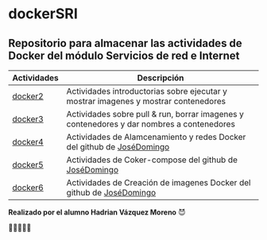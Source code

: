 # dockerSRI

## Repositorio para almacenar las actividades de Docker del módulo Servicios de red e Internet


Actividades | Descripción
----------- | -----------
[docker2](/docker2.md) | Actividades introductorias sobre ejecutar y mostrar imagenes y mostrar contenedores 
[docker3](/docker3.md) | Actividades sobre pull & run, borrar imagenes y contenedores y dar nombres a contenedores
[docker4](/docker4.md) | Actividades de Alamcenamiento y redes Docker del github de [JoséDomingo](https://github.com/josedom24/curso_docker_ies)
[docker5](/docker5.md) | Actividades de Coker-compose del github de [JoséDomingo](https://github.com/josedom24/curso_docker_ies)
[docker6](/docker6.md) | Actividades de Creación de imagenes Docker del github de [JoséDomingo](https://github.com/josedom24/curso_docker_ies)

**Realizado por el alumno Hadrian Vázquez Moreno** :smiling_imp:

:no_entry_sign::no_entry_sign::no_entry_sign::no_entry_sign::no_entry_sign:
